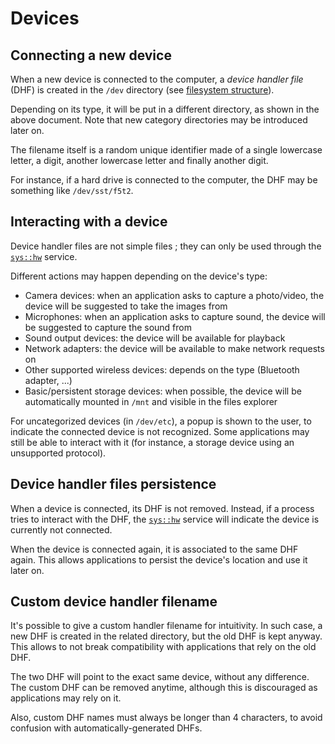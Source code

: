 # Devices

## Connecting a new device

When a new device is connected to the computer, a _device handler file_ (DHF) is created in the `/dev` directory (see [filesystem structure](../specs/fs-structure.md)).

Depending on its type, it will be put in a different directory, as shown in the above document. Note that new category directories may be introduced later on.

The filename itself is a random unique identifier made of a single lowercase letter, a digit, another lowercase letter and finally another digit.

For instance, if a hard drive is connected to the computer, the DHF may be something like `/dev/sst/f5t2`.

## Interacting with a device

Device handler files are not simple files ; they can only be used through the [`sys::hw`](../specs/services/hw.md) service.

Different actions may happen depending on the device's type:

- Camera devices: when an application asks to capture a photo/video, the device will be suggested to take the images from
- Microphones: when an application asks to capture sound, the device will be suggested to capture the sound from
- Sound output devices: the device will be available for playback
- Network adapters: the device will be available to make network requests on
- Other supported wireless devices: depends on the type (Bluetooth adapter, ...)
- Basic/persistent storage devices: when possible, the device will be automatically mounted in `/mnt` and visible in the files explorer

For uncategorized devices (in `/dev/etc`), a popup is shown to the user, to indicate the connected device is not recognized. Some applications may still be able to interact with it (for instance, a storage device using an unsupported protocol).

## Device handler files persistence

When a device is connected, its DHF is not removed. Instead, if a process tries to interact with the DHF, the [`sys::hw`](../specs/services/hw.md) service will indicate the device is currently not connected.

When the device is connected again, it is associated to the same DHF again. This allows applications to persist the device's location and use it later on.

## Custom device handler filename

It's possible to give a custom handler filename for intuitivity. In such case, a new DHF is created in the related directory, but the old DHF is kept anyway. This allows to not break compatibility with applications that rely on the old DHF.

The two DHF will point to the exact same device, without any difference. The custom DHF can be removed anytime, although this is discouraged as applications may rely on it.

Also, custom DHF names must always be longer than 4 characters, to avoid confusion with automatically-generated DHFs.
